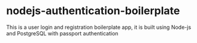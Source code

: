 # nodejs-authentication-boilerplate
This is a user login and registration boilerplate app, it is built using Node-js and PostgreSQL with passport authentication

